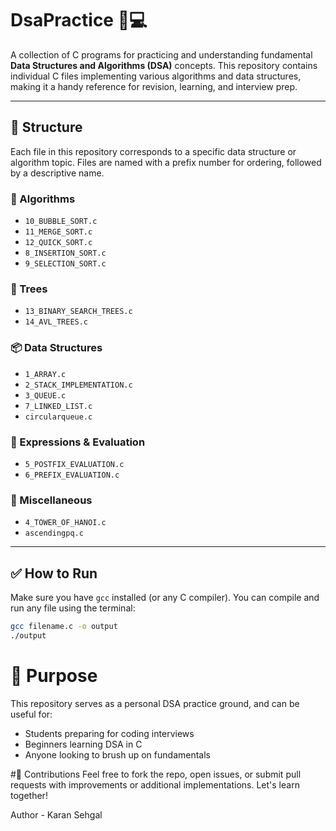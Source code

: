 # DsaPractice 🧠💻

A collection of C programs for practicing and understanding fundamental **Data Structures and Algorithms (DSA)** concepts. This repository contains individual C files implementing various algorithms and data structures, making it a handy reference for revision, learning, and interview prep.

---

## 📂 Structure

Each file in this repository corresponds to a specific data structure or algorithm topic. Files are named with a prefix number for ordering, followed by a descriptive name.

### 🔧 Algorithms
- `10_BUBBLE_SORT.c`
- `11_MERGE_SORT.c`
- `12_QUICK_SORT.c`
- `8_INSERTION_SORT.c`
- `9_SELECTION_SORT.c`

### 🌲 Trees
- `13_BINARY_SEARCH_TREES.c`
- `14_AVL_TREES.c`

### 📦 Data Structures
- `1_ARRAY.c`
- `2_STACK_IMPLEMENTATION.c`
- `3_QUEUE.c`
- `7_LINKED_LIST.c`
- `circularqueue.c`

### 🧮 Expressions & Evaluation
- `5_POSTFIX_EVALUATION.c`
- `6_PREFIX_EVALUATION.c`

### 🔄 Miscellaneous
- `4_TOWER_OF_HANOI.c`
- `ascendingpq.c`

---

## ✅ How to Run

Make sure you have `gcc` installed (or any C compiler). You can compile and run any file using the terminal:

```bash
gcc filename.c -o output
./output
```


# 🚀 Purpose

This repository serves as a personal DSA practice ground, and can be useful for:
- Students preparing for coding interviews
- Beginners learning DSA in C
- Anyone looking to brush up on fundamentals

#📌 Contributions
Feel free to fork the repo, open issues, or submit pull requests with improvements or additional implementations. Let's learn together!

Author - Karan Sehgal

